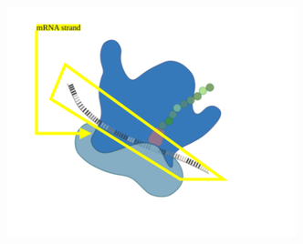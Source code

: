 <p><img src="img_562703ad89e1df7cb54db3b742d828de/data.svg" alt="By DataBase Center for Life Science (DBCLS) - http://togotv.dbcls.jp/ja/togopic.2019.06.html, CC BY 4.0, https://commons.wikimedia.org/w/index.php?curid=77793595" title="" /></p>